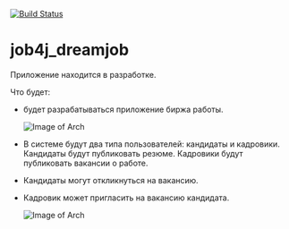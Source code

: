 [![Build Status](https://app.travis-ci.com/SlartiBartFast-art/job4j_dreamjob_1.svg?branch=main)](https://app.travis-ci.com/SlartiBartFast-art/job4j_dreamjob_1)

# job4j_dreamjob

Приложение находится в разработке.

Что будет:

- будет разрабатываться приложение биржа работы.
  
  ![Image of Arch](https://github.com/SlartiBartFast-art/job4j_dreamjob_1/blob/master/image/main_thema.jpg)

- В системе будут два типа пользователей: кандидаты и кадровики. Кандидаты будут публиковать резюме. Кадровики будут публиковать вакансии о работе.

- Кандидаты могут откликнуться на вакансию. 
- Кадровик может пригласить на вакансию кандидата.  

  ![Image of Arch](https://github.com/SlartiBartFast-art/job4j_dreamjob_1/blob/master/image/Regist.jpg)

